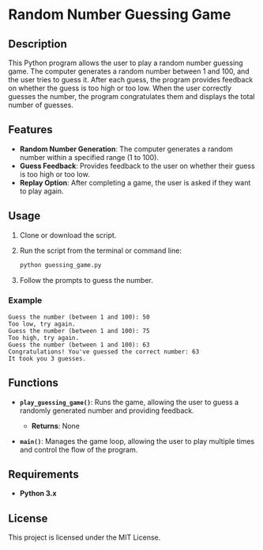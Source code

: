 # Random Number Guessing Game

## Description
This Python program allows the user to play a random number guessing game. The computer generates a random number between 1 and 100, and the user tries to guess it. After each guess, the program provides feedback on whether the guess is too high or too low. When the user correctly guesses the number, the program congratulates them and displays the total number of guesses.

## Features
- **Random Number Generation**: The computer generates a random number within a specified range (1 to 100).
- **Guess Feedback**: Provides feedback to the user on whether their guess is too high or too low.
- **Replay Option**: After completing a game, the user is asked if they want to play again.

## Usage

1. Clone or download the script.
2. Run the script from the terminal or command line:

   ```bash
   python guessing_game.py
   ```

3. Follow the prompts to guess the number.

### Example
```plaintext
Guess the number (between 1 and 100): 50
Too low, try again.
Guess the number (between 1 and 100): 75
Too high, try again.
Guess the number (between 1 and 100): 63
Congratulations! You've guessed the correct number: 63
It took you 3 guesses.
```

## Functions

- **`play_guessing_game()`**: Runs the game, allowing the user to guess a randomly generated number and providing feedback.
    - **Returns**: None

- **`main()`**: Manages the game loop, allowing the user to play multiple times and control the flow of the program.

## Requirements
- **Python 3.x**

## License
This project is licensed under the MIT License.